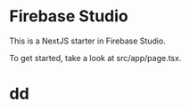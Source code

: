# Firebase Studio

This is a NextJS starter in Firebase Studio.

To get started, take a look at src/app/page.tsx.
# dd
